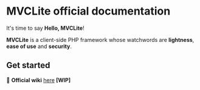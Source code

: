 # MVCLite official documentation

It's time to say **Hello, MVCLite**!

**MVCLite** is a client-side PHP framework whose watchwords are **lightness**, 
**ease of use** and **security**.

## Get started
🔗 **Official wiki** [here](https://github.com/belicfr/MVCLite/wiki) **[WIP]**
